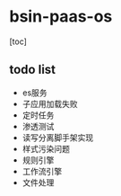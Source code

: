# bsin-paas-os 
[toc]

## todo list

* es服务
* 子应用加载失败
* 定时任务
* 渗透测试
* 读写分离脚手架实现
* 样式污染问题
* 规则引擎
* 工作流引擎
* 文件处理



